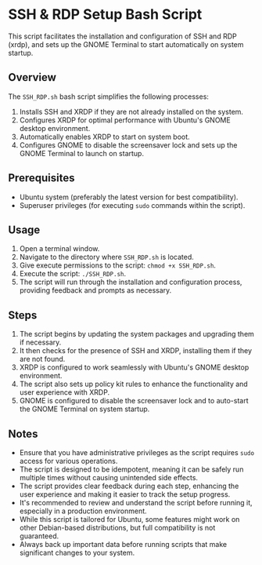 # SSH & RDP Setup Bash Script

This script facilitates the installation and configuration of SSH and RDP (xrdp), and sets up the GNOME Terminal to start automatically on system startup.

## Overview

The `SSH_RDP.sh` bash script simplifies the following processes:

1. Installs SSH and XRDP if they are not already installed on the system.
2. Configures XRDP for optimal performance with Ubuntu's GNOME desktop environment.
3. Automatically enables XRDP to start on system boot.
4. Configures GNOME to disable the screensaver lock and sets up the GNOME Terminal to launch on startup.

## Prerequisites

- Ubuntu system (preferably the latest version for best compatibility).
- Superuser privileges (for executing `sudo` commands within the script).

## Usage

1. Open a terminal window.
2. Navigate to the directory where `SSH_RDP.sh` is located.
3. Give execute permissions to the script: `chmod +x SSH_RDP.sh`.
4. Execute the script: `./SSH_RDP.sh`.
5. The script will run through the installation and configuration process, providing feedback and prompts as necessary.

## Steps

1. The script begins by updating the system packages and upgrading them if necessary.
2. It then checks for the presence of SSH and XRDP, installing them if they are not found.
3. XRDP is configured to work seamlessly with Ubuntu's GNOME desktop environment.
4. The script also sets up policy kit rules to enhance the functionality and user experience with XRDP.
5. GNOME is configured to disable the screensaver lock and to auto-start the GNOME Terminal on system startup.

## Notes

- Ensure that you have administrative privileges as the script requires `sudo` access for various operations.
- The script is designed to be idempotent, meaning it can be safely run multiple times without causing unintended side effects.
- The script provides clear feedback during each step, enhancing the user experience and making it easier to track the setup progress.
- It's recommended to review and understand the script before running it, especially in a production environment.
- While this script is tailored for Ubuntu, some features might work on other Debian-based distributions, but full compatibility is not guaranteed.
- Always back up important data before running scripts that make significant changes to your system.
